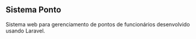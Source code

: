 ## Sistema Ponto

Sistema web para gerenciamento de pontos de funcionários desenvolvido usando Laravel.
